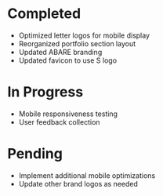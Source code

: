 # Completed
- Optimized letter logos for mobile display
- Reorganized portfolio section layout
- Updated ABARE branding
- Updated favicon to use S logo

# In Progress
- Mobile responsiveness testing
- User feedback collection

# Pending
- Implement additional mobile optimizations
- Update other brand logos as needed
